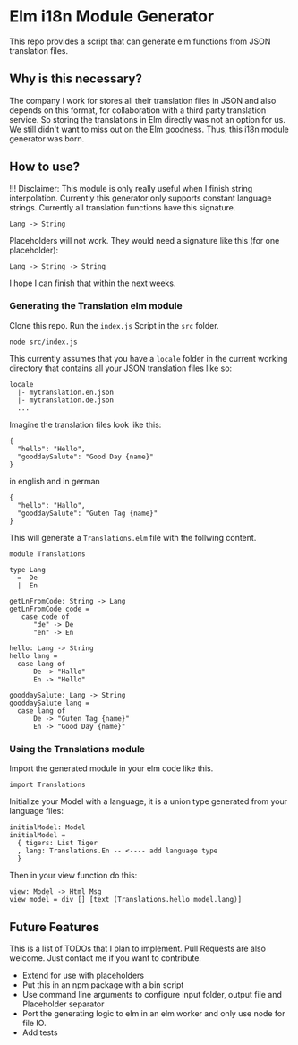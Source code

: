 # Elm i18n Module Generator

This repo provides a script that can generate elm functions from JSON
translation files.

## Why is this necessary?

The company I work for stores all their translation files in JSON and also
depends on this format, for collaboration with a third party translation
service. So storing the translations in Elm directly was not an option for us.
We still didn't want to miss out on the Elm goodness. Thus, this i18n module
generator was born.

## How to use?

!!! Disclaimer: This module is only really useful when I finish string
interpolation. Currently this generator only supports constant language strings.
Currently all translation functions have this signature.

`Lang -> String`

Placeholders will not work. They would need a signature like this
(for one placeholder):

`Lang -> String -> String`

I hope I can finish that within the next weeks.

### Generating the Translation elm module

Clone this repo. Run the `index.js` Script in the `src` folder.

```node src/index.js```

This currently assumes that you have a `locale` folder in the current working
directory that contains all your JSON translation files like so:

```
locale
  |- mytranslation.en.json
  |- mytranslation.de.json
  ...
```

Imagine the translation files look like this:
```
{
  "hello": "Hello",
  "gooddaySalute": "Good Day {name}"
}
```
in english and in german
```
{
  "hello": "Hallo",
  "gooddaySalute": "Guten Tag {name}"
}
```

This will generate a `Translations.elm` file with the follwing content.

```
module Translations

type Lang
  =  De
  |  En

getLnFromCode: String -> Lang
getLnFromCode code =
   case code of
      "de" -> De
      "en" -> En

hello: Lang -> String
hello lang =
  case lang of
      De -> "Hallo"
      En -> "Hello"

gooddaySalute: Lang -> String
gooddaySalute lang =
  case lang of
      De -> "Guten Tag {name}"
      En -> "Good Day {name}"
```

### Using the Translations module

Import the generated module in your elm code like this.

```import Translations```

Initialize your Model with a language, it is a union type generated from your
language files:

```
initialModel: Model
initialModel =
  { tigers: List Tiger
  , lang: Translations.En -- <---- add language type
  }
```

Then in your view function do this:
```
view: Model -> Html Msg
view model = div [] [text (Translations.hello model.lang)]
```

## Future Features

This is a list of TODOs that I plan to implement. Pull Requests are also
welcome. Just contact me if you want to contribute.

- Extend for use with placeholders
- Put this in an npm package with a bin script
- Use command line arguments to configure input folder, output file and
Placeholder separator
- Port the generating logic to elm in an elm worker and only use node for
file IO.
- Add tests
